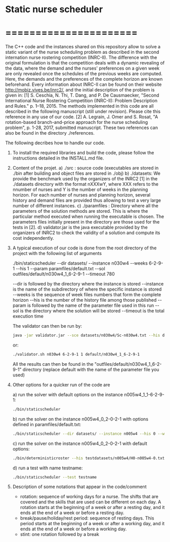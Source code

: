 # Static nurse scheduler
# ======================

The C++ code and the instances shared on this repository allow to solve a static variant of the nurse scheduling  problem as described in the second internation nurse rostering competition (INRC-II). The difference with the original formulation is that the competition deals with a dynamic revealing of the data, where the demand and the nurses' preferences on a given week are only revealed once the schedules of the previous weeks are computed. Here, the demands and the preferences of the complete horizon are known beforehand. 
Every information about INRC-II can be found on their website http://mobiz.vives.be/inrc2/, and the initial description of the problem is given in:
[1] S. Ceschia, N. Thi, T. Dang, and P. De Causmaecker, "Second International Nurse Rostering Competition (INRC-II): Problem Description and Rules." p. 1–18, 2015.
The methods implemented in this code are all described in the following manuscript (still under revision). Please cite this reference in any use of our code.
[2] A. Legrain, J. Omer and S. Rosat, "A rotation-based branch-and-price approach for the nurse scheduling problem", p. 1-28, 2017, submitted manuscript.
These two references can also be found in the directory ./references.

The following decribes how to handle our code.

1) To install the required libraries and build the code, please follow the instructions detailed in the INSTALL.md file.

2) Content of the projet.
	a) ./src : source code (executables are stored in ./bin after building and object files are stored in ./obj)
	b) ./datasets: We provide the benchmark used by the organizers of the INRC2 [1] in the ./datasets directory with the format nXXXwY, where XXX refers to the nnumber of nurses and Y is the number of weeks in the planning horizon. For each number of nurses and planning horizon, several history and demand files are provided thus allowing to test a very large number of different instances.
	c) ./paramfiles : Directory where all the parameters of the solution methods are stored. This is where the particular method executed when running the executable is chosen. The parameters files initially present in the directory are those used for the tests in [2].
	d) validator.jar is the java executable provided by the organizers of INRC2 to check the validity of a solution and compute its cost independently.


2) A typical execution of our code is done from the root directory of the project with the following list of arguments

	./bin/staticscheduler --dir datasets/ --instance n030w4 --weeks 6-2-9-1 --his 1 --param paramfiles/default.txt --sol outfiles/default/n030w4_1_6-2-9-1 --timeout 780

	--dir is followed by the directory where the instance is stored
	--instance is the name of the subdirectory of where the specific instance is stored
	--weeks is the sequence of week files numbers that form the complete horizon
	--his is the number of the history file among those published
	--param is followed by the name of the parameter file used in this run
	--sol is the directory where the solution will be stored
	--timeout is the total execution time

	The validator can then be run by:
	````bash
	java -jar validator.jar --sce datasets/n030w4/Sc-n030w4.txt --his datasets/n030w4/H0-n030w4-1.txt --weeks datasets/n030w4/WD-n030w4-6.txt datasets/n030w4/WD-n030w4-2.txt datasets/n030w4/WD-n030w4-9.txt datasets/n030w4/WD-n030w4-1.txt --sols outfiles/default/n030w4_1_6-2-9-1/sol-week0.txt outfiles/default/n030w4_1_6-2-9-1/sol-week1.txt outfiles/default/n030w4_1_6-2-9-1/sol-week2.txt outfiles/default/n030w4_1_6-2-9-1/sol-week3.txt > outfiles/default/n030w4_1_6-2-9-1/validator.txt
	````

	or:
	````bash
	./validator.sh n030w4 6-2-9-1 1 default/n030w4_1_6-2-9-1
	````

	All the results can then be found in the "outfiles/default/n030w4_1_6-2-9-1" directory (replace default with the name of the parameter file you used) 

3) Other options for a quicker run of the code are

	a) run the solver with default options on the instance n005w4_1_1-6-2-9-1:
	````bash
	./bin/staticscheduler
	````
	b) run the solver on the instance n005w4_0_2-0-2-1 with options defined in paramfiles/default.txt:
	````bash
	./bin/staticscheduler --dir datasets/ --instance n005w4 --his 0 --weeks 2-0-2-1 --param paramfiles/default.txt
	````
	c) run the solver on the instance n005w4_0_2-0-2-1 with default options:
	````bash
	./bin/deterministicroster --his testdatasets/n005w4/H0-n005w4-0.txt --sce testdatasets/n005w4/Sc-n005w4.txt --week testdatasets/n005w4/WD-n005w4-2.txt  --week testdatasets/n005w4/WD-n005w4-0.txt --week testdatasets/n005w4/WD-n005w4-2.txt --week testdatasets/n005w4/WD-n005w4-1.txt
	````
	d) run a test with name testname:
	````bash
	./bin/staticscheduler --test testname
	````

4) Description of some notations that appear in the code/comment
	- rotation: sequence of working days for a nurse. The shifts that are covered and the skills that are used can be different on each day. A rotation starts at the beginning of a week or after a resting day, and it ends at the end of a week or before a resting day.
	- break/pause/holiday/rest period: sequence of resting days. This period starts at the beginning of a week or after a working day, and it ends at the end of a week or before a working day.
	- stint: one rotation followed by a break
